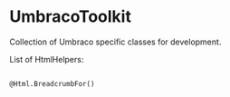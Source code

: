 UmbracoToolkit
==============

Collection of Umbraco specific classes for development.

List of HtmlHelpers: <br>

<code>
@Html.BreadcrumbFor()
</code>
